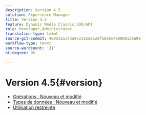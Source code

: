 ```yaml
---
description: Version 4.5
solution: Experience Manager
title: Version 4.5
feature: Dynamic Media Classic,SDK/API
role: Developer,Administrator
translation-type: tm+mt
source-git-commit: 469d1a5c43a972116a8a2efb0de5708800130a99
workflow-type: tm+mt
source-wordcount: '21'
ht-degree: 9%

---
```



# Version 4.5{#version}

* [Opérations : Nouveau et modifié](r-4-5-operations.md)
* [Types de données : Nouveau et modifié](r-4-5-types.md)
* [Utilisation restreinte](r-restricted-use.md)
